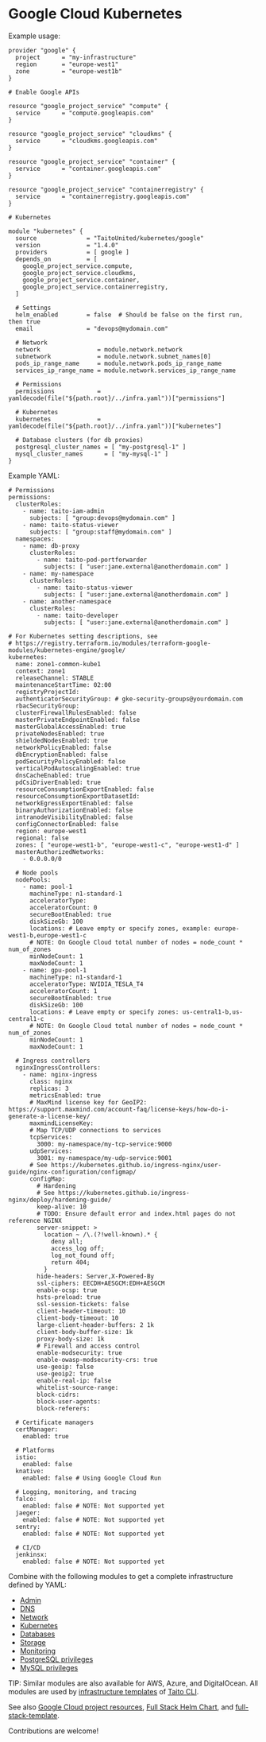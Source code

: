 # Google Cloud Kubernetes

Example usage:

```
provider "google" {
  project      = "my-infrastructure"
  region       = "europe-west1"
  zone         = "europe-west1b"
}

# Enable Google APIs

resource "google_project_service" "compute" {
  service      = "compute.googleapis.com"
}

resource "google_project_service" "cloudkms" {
  service      = "cloudkms.googleapis.com"
}

resource "google_project_service" "container" {
  service      = "container.googleapis.com"
}

resource "google_project_service" "containerregistry" {
  service      = "containerregistry.googleapis.com"
}

# Kubernetes

module "kubernetes" {
  source              = "TaitoUnited/kubernetes/google"
  version             = "1.4.0"
  providers           = [ google ]
  depends_on          = [
    google_project_service.compute,
    google_project_service.cloudkms,
    google_project_service.container,
    google_project_service.containerregistry,
  ]

  # Settings
  helm_enabled        = false  # Should be false on the first run, then true
  email               = "devops@mydomain.com"

  # Network
  network                = module.network.network
  subnetwork             = module.network.subnet_names[0]
  pods_ip_range_name     = module.network.pods_ip_range_name
  services_ip_range_name = module.network.services_ip_range_name

  # Permissions
  permissions            = yamldecode(file("${path.root}/../infra.yaml"))["permissions"]

  # Kubernetes
  kubernetes             = yamldecode(file("${path.root}/../infra.yaml"))["kubernetes"]

  # Database clusters (for db proxies)
  postgresql_cluster_names = [ "my-postgresql-1" ]
  mysql_cluster_names      = [ "my-mysql-1" ]
}
```

Example YAML:

```
# Permissions
permissions:
  clusterRoles:
    - name: taito-iam-admin
      subjects: [ "group:devops@mydomain.com" ]
    - name: taito-status-viewer
      subjects: [ "group:staff@mydomain.com" ]
  namespaces:
    - name: db-proxy
      clusterRoles:
        - name: taito-pod-portforwarder
          subjects: [ "user:jane.external@anotherdomain.com" ]
    - name: my-namespace
      clusterRoles:
        - name: taito-status-viewer
          subjects: [ "user:jane.external@anotherdomain.com" ]
    - name: another-namespace
      clusterRoles:
        - name: taito-developer
          subjects: [ "user:jane.external@anotherdomain.com" ]

# For Kubernetes setting descriptions, see
# https://registry.terraform.io/modules/terraform-google-modules/kubernetes-engine/google/
kubernetes:
  name: zone1-common-kube1
  context: zone1
  releaseChannel: STABLE
  maintenanceStartTime: 02:00
  registryProjectId:
  authenticatorSecurityGroup: # gke-security-groups@yourdomain.com
  rbacSecurityGroup:
  clusterFirewallRulesEnabled: false
  masterPrivateEndpointEnabled: false
  masterGlobalAccessEnabled: true
  privateNodesEnabled: true
  shieldedNodesEnabled: true
  networkPolicyEnabled: false
  dbEncryptionEnabled: false
  podSecurityPolicyEnabled: false
  verticalPodAutoscalingEnabled: true
  dnsCacheEnabled: true
  pdCsiDriverEnabled: true
  resourceConsumptionExportEnabled: false
  resourceConsumptionExportDatasetId:
  networkEgressExportEnabled: false
  binaryAuthorizationEnabled: false
  intranodeVisibilityEnabled: false
  configConnectorEnabled: false
  region: europe-west1
  regional: false
  zones: [ "europe-west1-b", "europe-west1-c", "europe-west1-d" ]
  masterAuthorizedNetworks:
    - 0.0.0.0/0

  # Node pools
  nodePools:
    - name: pool-1
      machineType: n1-standard-1
      acceleratorType:
      acceleratorCount: 0
      secureBootEnabled: true
      diskSizeGb: 100
      locations: # Leave empty or specify zones, example: europe-west1-b,europe-west1-c
      # NOTE: On Google Cloud total number of nodes = node_count * num_of_zones
      minNodeCount: 1
      maxNodeCount: 1
    - name: gpu-pool-1
      machineType: n1-standard-1
      acceleratorType: NVIDIA_TESLA_T4
      acceleratorCount: 1
      secureBootEnabled: true
      diskSizeGb: 100
      locations: # Leave empty or specify zones: us-central1-b,us-central1-c
      # NOTE: On Google Cloud total number of nodes = node_count * num_of_zones
      minNodeCount: 1
      maxNodeCount: 1

  # Ingress controllers
  nginxIngressControllers:
    - name: nginx-ingress
      class: nginx
      replicas: 3
      metricsEnabled: true
      # MaxMind license key for GeoIP2: https://support.maxmind.com/account-faq/license-keys/how-do-i-generate-a-license-key/
      maxmindLicenseKey:
      # Map TCP/UDP connections to services
      tcpServices:
        3000: my-namespace/my-tcp-service:9000
      udpServices:
        3001: my-namespace/my-udp-service:9001
      # See https://kubernetes.github.io/ingress-nginx/user-guide/nginx-configuration/configmap/
      configMap:
        # Hardening
        # See https://kubernetes.github.io/ingress-nginx/deploy/hardening-guide/
        keep-alive: 10
        # TODO: Ensure default error and index.html pages do not reference NGINX
        server-snippet: >
          location ~ /\.(?!well-known).* {
            deny all;
            access_log off;
            log_not_found off;
            return 404;
          }
        hide-headers: Server,X-Powered-By
        ssl-ciphers: EECDH+AESGCM:EDH+AESGCM
        enable-ocsp: true
        hsts-preload: true
        ssl-session-tickets: false
        client-header-timeout: 10
        client-body-timeout: 10
        large-client-header-buffers: 2 1k
        client-body-buffer-size: 1k
        proxy-body-size: 1k
        # Firewall and access control
        enable-modsecurity: true
        enable-owasp-modsecurity-crs: true
        use-geoip: false
        use-geoip2: true
        enable-real-ip: false
        whitelist-source-range:
        block-cidrs:
        block-user-agents:
        block-referers:

  # Certificate managers
  certManager:
    enabled: true

  # Platforms
  istio:
    enabled: false
  knative:
    enabled: false # Using Google Cloud Run

  # Logging, monitoring, and tracing
  falco:
    enabled: false # NOTE: Not supported yet
  jaeger:
    enabled: false # NOTE: Not supported yet
  sentry:
    enabled: false # NOTE: Not supported yet

  # CI/CD
  jenkinsx:
    enabled: false # NOTE: Not supported yet
```

Combine with the following modules to get a complete infrastructure defined by YAML:

- [Admin](https://registry.terraform.io/modules/TaitoUnited/admin/google)
- [DNS](https://registry.terraform.io/modules/TaitoUnited/dns/google)
- [Network](https://registry.terraform.io/modules/TaitoUnited/network/google)
- [Kubernetes](https://registry.terraform.io/modules/TaitoUnited/kubernetes/google)
- [Databases](https://registry.terraform.io/modules/TaitoUnited/databases/google)
- [Storage](https://registry.terraform.io/modules/TaitoUnited/storage/google)
- [Monitoring](https://registry.terraform.io/modules/TaitoUnited/monitoring/google)
- [PostgreSQL privileges](https://registry.terraform.io/modules/TaitoUnited/privileges/postgresql)
- [MySQL privileges](https://registry.terraform.io/modules/TaitoUnited/privileges/mysql)

TIP: Similar modules are also available for AWS, Azure, and DigitalOcean. All modules are used by [infrastructure templates](https://taitounited.github.io/taito-cli/templates#infrastructure-templates) of [Taito CLI](https://taitounited.github.io/taito-cli/).

See also [Google Cloud project resources](https://registry.terraform.io/modules/TaitoUnited/project-resources/google), [Full Stack Helm Chart](https://github.com/TaitoUnited/taito-charts/blob/master/full-stack), and [full-stack-template](https://github.com/TaitoUnited/full-stack-template).

Contributions are welcome!
